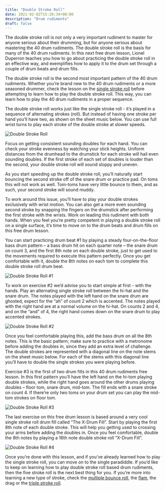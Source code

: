 ```yaml
---
title: "Double Stroke Roll"
date: 2021-02-02T15:28:34+08:00
description: "Drum rudiments"
draft: false
---
```


The double stroke roll is not only a very important rudiment to master for anyone serious about their drumming, but for anyone serious about mastering the 40 drum rudiments. The double stroke roll is the basis for many of the 40 drum rudiments. In this next free drum lesson, Lionel Duperron teaches you how to go about practicing the double stroke roll in an effective way, and exemplifies how to apply it to the drum set through a couple of drum beats and drum fills.

The double stroke roll is the second most important pattern of the 40 drum rudiments. Whether you’re brand new to the 40 drum rudiments or a more seasoned drummer, check the lesson on the [single stroke roll](https://www.40drumrudiments.com/single-stroke-roll/) before attempting to learn how to play the double stroke roll. This way, you can learn how to play the 40 drum rudiments in a proper sequence.

The double stroke roll works just like the single stroke roll - it’s played in a sequence of alternating strokes (roll). But instead of having one stroke per hand you’ll have two, as shown on the sheet music below. You can use full wrist turns to play each stroke of the double stroke at slower speeds.

![Double Stroke Roll](https://i.loli.net/2021/02/02/U4ueAif7ZFt8ykP.gif)

Focus on getting consistent sounding doubles for each hand. You can check your stroke evenness by watching your stick heights. Uniform distances from the drumhead to the drumstick for each stroke will hail even sounding doubles. If the first stroke of each set of doubles is louder than the second, your double stroke roll will sound sloppy and uneven.

As you start speeding up the double stroke roll, you’ll naturally start bouncing the second stroke off of the snare drum or practice pad. On toms this will not work as well. Tom-toms have very little bounce to them, and as such, your second stroke will sound muddy.

To work around this issue, you’ll have to play your double strokes exclusively with wrist motion. You can also get a more even sounding second stroke by snapping the fingers on the drumstick after performing the first stroke with the wrists. Work on leading this rudiment with both hands. When you feel you’re pretty competent in playing a double stroke roll on a single surface, it’s time to move on to the drum beats and drum fills on this free drum lesson.

You can start practicing drum beat #1 by playing a steady four-on-the-floor bass drum pattern – a bass drum hit on each quarter note – the snare drum on count 3, and the first 8th note on each double stroke, just to get used to the movements required to execute this pattern perfectly. Once you get comfortable with it, double the 8th notes on each tom to complete this double stroke roll drum beat.

![Double Stroke Roll #1](https://i.loli.net/2021/02/02/EnrzkiGH9KyJD1F.gif)

To work on exercise #2 we’d advise you to start simple at first - with the hands. Play an alternating single stroke roll between the hi-hat and the snare drum. The notes played with the left hand on the snare drum are ghosted, expect for the “ah” of count 2 which is accented. The notes played with the right hand are at a normal volume on the hi-hat. On counts 2 and 4, and on the “and” of 4, the right hand comes down on the snare drum to play accented strokes.

![Double Stroke Roll #2](https://i.loli.net/2021/02/02/jg5wMhyCGLEbVrF.gif)

Once you feel comfortable playing this, add the bass drum on all the 8th notes. This is the basic pattern; make sure to practice with a metronome before adding the doubles in, since they add an extra level of challenge. The double strokes are represented with a diagonal line on the note stems on the sheet music below. For each of the stems with this diagonal line you’ll have to double the single strokes you were playing before.

Exercise #3 is the first of two drum fills in this 40 drum rudiments free lesson. In this first pattern you’ll have the left hand on the hi-tom playing double strokes, while the right hand goes around the other drums playing doubles – floor tom, snare drum, mid-tom. The fill ends with a snare stroke on count 4. If there’re only two toms on your drum set you can play the mid-tom strokes on floor tom.

![Double Stroke Roll #3](https://i.loli.net/2021/02/02/l2djSZyh5toPEsm.gif)

The last exercise on this free drum lesson is based around a very cool single stroke roll drum fill called “The X-Drum Fill”. Start by playing the first 8th note of each double stroke. This will help you getting used to crossing your arms before adding the doubles in. Once you feel comfortable, double the 8th notes by playing a 16th note double stroke roll “X-Drum Fill”.

![Double Stroke Roll #4](https://i.loli.net/2021/02/02/ClgL5vI8RA2Qomq.gif)

Once you’re done with this lesson, and if you’ve already learned how to play the single stroke roll, you can move on to the single paradiddle. If you’d like to keep on learning how to play double stroke roll based drum rudiments, then the five stroke roll is the next best thing for you. If you’re more into learning a new type of stroke, check the [multiple bounce roll](https://www.40drumrudiments.com/multiple-bounce-roll/), the [flam](https://www.40drumrudiments.com/flam/), the drag or the [triple stroke roll](https://www.40drumrudiments.com/triple-stroke-roll/).
